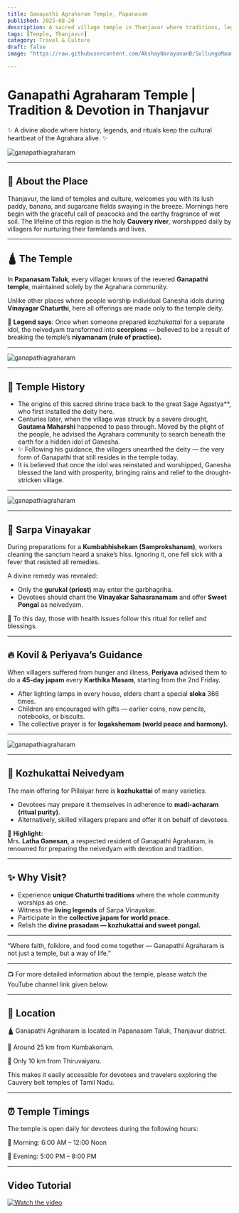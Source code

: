 ```yaml
---
title: Ganapathi Agraharam Temple, Papanasam  
published: 2025-08-20  
description: A sacred village temple in Thanjavur where traditions, legends, and unique Vinayagar Chaturthi celebrations bring the community together.  
tags: [Temple, Thanjavur]  
category: Travel & Culture  
draft: false  
image: "https://raw.githubusercontent.com/AkshayNarayananB/SollungoMaami/master/images/ganapathiagraharam.jpg"  

---
```


# Ganapathi Agraharam Temple | Tradition & Devotion in Thanjavur  

✨ A divine abode where history, legends, and rituals keep the cultural heartbeat of the Agrahara alive. ✨  

![ganapathiagraharam](https://raw.githubusercontent.com/AkshayNarayananB/SollungoMaami/master/images/ganapathiagraharam1.jpg)

---

## 🌾 About the Place  

Thanjavur, the land of temples and culture, welcomes you with its lush paddy, banana, and sugarcane fields swaying in the breeze. Mornings here begin with the graceful call of peacocks and the earthy fragrance of wet soil. The lifeline of this region is the holy **Cauvery river**, worshipped daily by villagers for nurturing their farmlands and lives.  

---

## 🛕 The Temple  

In **Papanasam Taluk**, every villager knows of the revered **Ganapathi temple**, maintained solely by the Agrahara community.  

Unlike other places where people worship individual Ganesha idols during **Vinayagar Chaturthi**, here all offerings are made only to the temple deity.  

💫 **Legend says**: Once when someone prepared *kozhukattai* for a separate idol, the neivedyam transformed into **scorpions** — believed to be a result of breaking the temple’s **niyamanam (rule of practice).**  

---
![ganapathiagraharam](https://raw.githubusercontent.com/AkshayNarayananB/SollungoMaami/master/images/ganapathiagraharam3.jpg)

---
## 📜 Temple History  

- The origins of this sacred shrine trace back to the great Sage Agastya**, who first installed the deity here.
- Centuries later, when the village was struck by a severe drought, **Gautama Maharshi** happened to pass through. Moved by the plight of the people, he advised the Agrahara community to search beneath the earth for a hidden idol of Ganesha.
- ✨ Following his guidance, the villagers unearthed the deity — the very form of Ganapathi that still resides in the temple today. 
- It is believed that once the idol was reinstated and worshipped, Ganesha blessed the land with prosperity, bringing rains and relief to the drought-stricken village. 

---

![ganapathiagraharam](https://raw.githubusercontent.com/AkshayNarayananB/SollungoMaami/master/images/ganapathiagraharam4.jpg)

---
## 🐍 Sarpa Vinayakar  

During preparations for a **Kumbabhishekam (Samprokshanam)**, workers cleaning the sanctum heard a snake’s hiss. Ignoring it, one fell sick with a fever that resisted all remedies.  

A divine remedy was revealed:  
- Only the **gurukal (priest)** may enter the garbhagriha.  
- Devotees should chant the **Vinayakar Sahasranamam** and offer **Sweet Pongal** as neivedyam.  

🙏 To this day, those with health issues follow this ritual for relief and blessings.  

---

## 🔥 Kovil & Periyava’s Guidance  

When villagers suffered from hunger and illness, **Periyava** advised them to do a **45-day japam** every **Karthika Masam**, starting from the 2nd Friday.  

- After lighting lamps in every house, elders chant a special **sloka** 366 times.  
- Children are encouraged with gifts — earlier coins, now pencils, notebooks, or biscuits.  
- The collective prayer is for **logakshemam (world peace and harmony).**  

---

![ganapathiagraharam](https://raw.githubusercontent.com/AkshayNarayananB/SollungoMaami/master/images/ganapathiagraharam2.jpg)

---
## 🥟 Kozhukattai Neivedyam  

The main offering for Pillaiyar here is **kozhukattai** of many varieties.  
- Devotees may prepare it themselves in adherence to **madi-acharam (ritual purity)**.  
- Alternatively, skilled villagers prepare and offer it on behalf of devotees.  

🌟 **Highlight:**  
Mrs. **Latha Ganesan**, a respected resident of Ganapathi Agraharam, is renowned for preparing the neivedyam with devotion and tradition.  

---

## ✨ Why Visit?  

- Experience **unique Chaturthi traditions** where the whole community worships as one.  
- Witness the **living legends** of Sarpa Vinayakar.  
- Participate in the **collective japam for world peace.**  
- Relish the **divine prasadam — kozhukattai and sweet pongal.**  

---

“Where faith, folklore, and food come together — Ganapathi Agraharam is not just a temple, but a way of life.”  

---

📺 For more detailed information about the temple, please watch the YouTube channel link given below.

---

## 📍 Location

🛕 Ganapathi Agraharam is located in Papanasam Taluk, Thanjavur district.

🚗 Around 25 km from Kumbakonam.

🚗 Only 10 km from Thiruvaiyaru.

This makes it easily accessible for devotees and travelers exploring the Cauvery belt temples of Tamil Nadu.

---

## ⏰ Temple Timings

The temple is open daily for devotees during the following hours:

🌅 Morning: 6:00 AM – 12:00 Noon

🌇 Evening: 5:00 PM – 8:00 PM

---
## Video Tutorial

[![Watch the video](https://img.youtube.com/vi/VIDEO_ID/0.jpg)](https://youtu.be/f_V0RqwqW3I?si=O2E6FngqG3vMq_qe)
